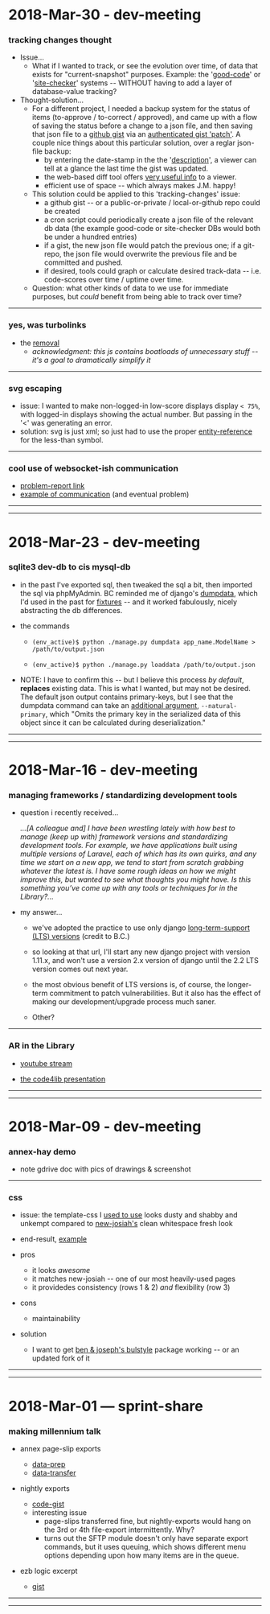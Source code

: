 2018-Mar-30 - dev-meeting
=========================

### tracking changes thought

- Issue...
    - What if I wanted to track, or see the evolution over time, of data that exists for "current-snapshot" purposes. Example: the '[good-code](https://library.brown.edu/good_code/)' or '[site-checker](https://library.brown.edu/sitechecker/)' systems -- WITHOUT having to add a layer of database-value tracking?
- Thought-solution...
    - For a different project, I needed a backup system for the status of items (to-approve / to-correct / approved), and came up with a flow of saving the status before a change to a json file, and then saving that json file to a [github gist](https://gist.github.com/birkin/7e40bd1af43145eaa4477a81ccc07586) via an [authenticated gist 'patch'](https://github.com/Brown-University-Library/iip_processing_project/blob/master/iip_processing_app/lib/processor.py#L127-L140). A couple nice things about this particular solution, over a reglar json-file backup:
        - by entering the date-stamp in the the '[description](https://github.com/Brown-University-Library/iip_processing_project/blob/master/iip_processing_app/lib/processor.py#L133)', a viewer can tell at a glance the last time the gist was updated.
        - the web-based diff tool offers [very useful info](https://gist.github.com/birkin/7e40bd1af43145eaa4477a81ccc07586/revisions) to a viewer.
        - efficient use of space -- which always makes J.M. happy!
    - This solution could be applied to this 'tracking-changes' issue:
        - a github gist -- or a public-or-private / local-or-github repo could be created
        - a cron script could periodically create a json file of the relevant db data (the example good-code or site-checker DBs would both be under a hundred entries)
        - if a gist, the new json file would patch the previous one; if a git-repo, the json file would overwrite the previous file and be committed and pushed.
        - if desired, tools could graph or calculate desired track-data -- i.e. code-scores over time / uptime over time.
    - Question: what other kinds of data to we use for immediate purposes, but _could_ benefit from being able to track over time?

---

### yes, was turbolinks

- the [removal](https://github.com/birkin/bul_cbp_project/commit/6a3bab34242f3efd9cde442d68dfa84b4559a577)
    - _acknowledgment: this js contains boatloads of unnecessary stuff -- it's a goal to dramatically simplify it_

---

### svg escaping

- issue: I wanted to make non-logged-in low-score displays display `< 75%`, with logged-in displays showing the actual number. But passing in the '<' was generating an error.
- solution: svg is just xml; so just had to use the proper [entity-reference](https://github.com/birkin/bul_cbp_project/blob/e72c7b1aef2be10a97225c5659af2134b03a4d5d/bul_cbp_app/views.py#L91-L94) for the less-than symbol.

---

### cool use of websocket-ish communication

- [problem-report link](https://groups.google.com/forum/#!topic/django-users/p9NewsiCGW8)
- [example of communication](https://www.google.com/url?q=https%3A%2F%2Fimgur.com%2Fa%2FqRJv8&sa=D&sntz=1&usg=AFQjCNE84NB_OJVIdFAXd78Z58tr7OznpQ) (and eventual problem)

---
---


2018-Mar-23 - dev-meeting
=========================

### sqlite3 dev-db to cis mysql-db

- in the past I've exported sql, then tweaked the sql a bit, then imported the sql via phpMyAdmin. BC reminded me of django's [dumpdata](https://docs.djangoproject.com/en/1.11/ref/django-admin/#dumpdata), which I'd used in the past for [fixtures](https://docs.djangoproject.com/en/1.11/ref/django-admin/#what-s-a-fixture) -- and it worked fabulously, nicely abstracting the db differences.

- the commands

    - `(env_active)$ python ./manage.py dumpdata app_name.ModelName > /path/to/output.json`

    - `(env_active)$ python ./manage.py loaddata /path/to/output.json`

- NOTE: I have to confirm this -- but I believe this process _by default_, __replaces__ existing data. This is what I wanted, but may not be desired. The default json output contains primary-keys, but I see that the dumpdata command can take an [additional argument](https://docs.djangoproject.com/en/1.11/ref/django-admin/#cmdoption-dumpdata-natural-primary), `--natural-primary`, which "Omits the primary key in the serialized data of this object since it can be calculated during deserialization."

---
---


2018-Mar-16 - dev-meeting
=========================

### managing frameworks / standardizing development tools

- question i recently received...

    _...[A colleague and] I have been wrestling lately with how best to manage (keep up with) framework versions and standardizing development tools. For example, we have applications built using multiple versions of Laravel, each of which has its own quirks, and any time we start on a new app, we tend to start from scratch grabbing whatever the latest is. I have some rough ideas on how we might improve this, but wanted to see what thoughts you might have. Is this something you’ve come up with any tools or techniques for in the Library?..._

- my answer...

    - we've adopted the practice to use only django [long-term-support (LTS) versions](https://www.djangoproject.com/download/#supported-versions) (credit to B.C.)

    - so looking at that url, I'll start any new django project with version 1.11.x, and won't use a version 2.x version of django until the 2.2 LTS version comes out next year.

    - the most obvious benefit of LTS versions is, of course, the longer-term commitment to patch vulnerabilities. But it also has the effect of making our development/upgrade process much saner.

    - Other?

---

### AR in the Library

- [youtube stream](https://www.youtube.com/watch?v=BxKfSYCCYdk)

- [the code4lib presentation](https://www.youtube.com/watch?time_continue=3401&v=lnZGJcBWeQk)

---
---


2018-Mar-09 - dev-meeting
=========================

### annex-hay demo

- note gdrive doc with pics of drawings & screenshot

---

### css

- issue: the template-css I [used to use](https://library.brown.edu/easyaccess/find/) looks dusty and shabby and unkempt compared to [new-josiah's](https://search.library.brown.edu/catalog/?f[format][]=Book&q=zen+motorcycle) clean whitespace fresh look

- end-result, [example](https://library.brown.edu/sitechecker/status/)

- pros
    - it looks _awesome_
    - it matches new-josiah -- one of our most heavily-used pages
    - it providedes consistency (rows 1 & 2) _and_ flexibility (row 3)

- cons
    - maintainability

- solution
    - I want to get [ben & joseph's bulstyle](https://github.com/Brown-University-Library/django-bulstyle) package working -- or an updated fork of it

---
---


2018-Mar-01 — sprint-share
==========================

### making millennium talk

- annex page-slip exports
    - [data-prep](https://github.com/Brown-University-Library/josiah_print_pageslips/blob/378aa425aa90ffdf5dd5201062d087692b019fb5/FileSaveController.py#L52)
    - [data-transfer](https://github.com/Brown-University-Library/josiah_print_pageslips/blob/378aa425aa90ffdf5dd5201062d087692b019fb5/FileTransferController.py#L57)

- nightly exports
    - [code-gist](https://gist.github.com/birkin/c7da04ce10507ffd0c9d10da8d8dbd9c#file-iii_export-py-L349-L361)
    - interesting issue
        - page-slips transferred fine, but nightly-exports would hang on the 3rd or 4th file-export intermittently. Why?
        - turns out the SFTP module doesn't only have separate export commands, but it uses queuing, which shows different menu options depending upon how many items are in the queue.

- ezb logic excerpt
    - [gist](https://gist.github.com/birkin/ba912a43a8d39f1e1bd3f1673240aa1b)

---
---
